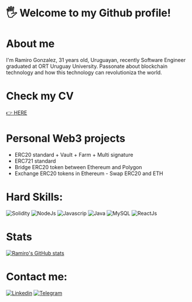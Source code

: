 #  🖐 Welcome to my Github profile!

# About me
I'm Ramiro Gonzalez, 31 years old, Uruguayan, recently Software Engineer graduated at ORT Uruguay University. 
Passonate about blockchain technology and how this technology can revolutioniza the world. 

# Check my CV 
[👉 HERE](https://bit.ly/cv-ramiro-gonzalez)

# Personal Web3 projects
- ERC20 standard + Vault + Farm + Multi signature
- ERC721 standard
- Bridge ERC20 token between Ethereum and Polygon
- Exchange ERC20 tokens in Ethereum - Swap ERC20 and ETH

# Hard Skills:
![Solidity](https://img.shields.io/badge/Solidity-323330?style=for-the-badge&logo=solidity&logoColor=white)
![NodeJs](https://img.shields.io/badge/Nodejs-323330?style=for-the-badge&logo=nodedotjs&logoColor=green) 
![Javascrip](https://img.shields.io/badge/JavaScript-323330?style=for-the-badge&logo=javascript&logoColor=F7DF1E)
![Java](https://img.shields.io/badge/java-323330?style=for-the-badge&logo=coffee&logoColor=F7DF1E) 
![MySQL](https://img.shields.io/badge/MySQL-323330?style=for-the-badge&logo=mysql&logoColor=blue) 
![ReactJs](https://img.shields.io/badge/-React.js-323330?style=for-the-badge&logo=react&labelColor=323330) 

# Stats
[![Ramiro's GitHub stats](https://github-readme-stats.vercel.app/api?username=ramigonzalez&show_icons=true&rank_icon=github&theme=dark#gh-dark-mode-only)](https://github.com/anuraghazra/github-readme-stats#gh-dark-mode-only)

# Contact me:
[![Linkedin](https://img.shields.io/badge/LinkedIn-0077B5?style=for-the-badge&logo=linkedin&logoColor=white)](https://www.linkedin.com/in/ramigonzalez/)
[![Telegram](https://img.shields.io/badge/Telegram-2CA5E0?style=for-the-badge&logo=telegram&logoColor=white)](https://t.me/ramigonzalez)
